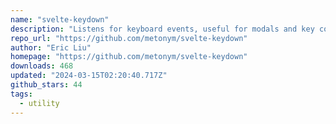 ```yaml
---
name: "svelte-keydown"
description: "Listens for keyboard events, useful for modals and key combinations."
repo_url: "https://github.com/metonym/svelte-keydown"
author: "Eric Liu"
homepage: "https://github.com/metonym/svelte-keydown"
downloads: 468
updated: "2024-03-15T02:20:40.717Z"
github_stars: 44
tags: 
  - utility
---
```

